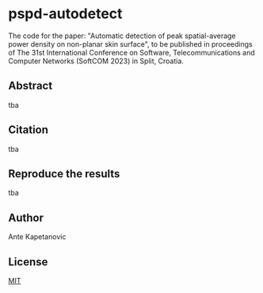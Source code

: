 # pspd-autodetect

The code for the paper: "Automatic detection of peak spatial-average power density on non-planar skin surface", to be published in proceedings of The 31st International Conference on Software, Telecommunications and Computer Networks (SoftCOM 2023) in Split, Croatia.

## Abstract

tba

## Citation

tba

## Reproduce the results

tba

## Author

Ante Kapetanovic

## License

[MIT](https://github.com/akapet00/pspd-autodetect/blob/main/LICENSE)
